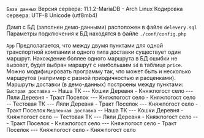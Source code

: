 `База данных`
Версия сервера: 11.1.2-MariaDB - Arch Linux
Кодировка сервера: UTF-8 Unicode (utf8mb4)

Дамп с БД (заполнен демо-данными) расположен в файле `delevery.sql`
Параметры подключения к БД находятся в файле `./conf/config.php`

`App`
Предполагается, что между двумя пунктами для одной транспортной компании и одного типа доставки существует один маршрут. Нахождение боллее одного маршрута в БД ошибки не вызовет, будет выбран маршрут с наибольшим `id` в таблице `price`. Можно модифицировать программу так, что может быть и несколько маршрутов (например с разной приодичностью и расценками).
Маршруты доставки (в демо-данных) построены между пунктами:
`Быстрая доставка`
-- Наша ТК
--- Кошки Деревня - Княжпогост село
--- Ляли Деревня - Тракт Поселок
--- Княжпогост село - Княжпогост село
-- Тестовая ТК
--- Ляли Деревня - Тракт Поселок
--- Княжпогост село - Тракт Поселок
`Медленная доставка`
-- Наша ТК
--- Кошки Деревня - Княжпогост село
-- Тестовая ТК
--- Ляли Деревня - Княжпогост село
--- Тракт Поселок - Княжпогост село
--- Княжпогост село - Тракт Поселок
--- Княжпогост село - Княжпогост село
